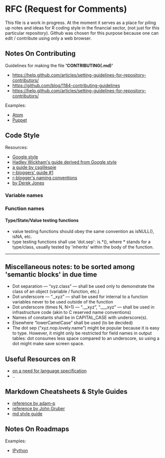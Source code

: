 # RFC (Request for Comments)
This file is a work in progress. At the moment it serves as a place for piling up notes and ideas for R coding style in the financial sector, (not just for this particular repository). Github was chosen for this purpose because one can edit / contribute using only a web browser.

## Notes On Contributing

Guidelines for making the file **'CONTRIBUTING(.md)'**  
* https://help.github.com/articles/setting-guidelines-for-repository-contributors/
* https://github.com/blog/1184-contributing-guidelines
* https://help.github.com/articles/setting-guidelines-for-repository-contributors/

Examples:
* [Atom](https://github.com/atom/atom/blob/master/CONTRIBUTING.md)
* [Puppet](https://raw.githubusercontent.com/puppetlabs/puppet/master/CONTRIBUTING.md)

## Code Style

Resources:
* [Google style](https://google.github.io/styleguide/Rguide.xml)  
* [Hadley Wickham's guide derived from Google style](http://adv-r.had.co.nz/Style.html)  
* [a guide by csgillespie](https://csgillespie.wordpress.com/2010/11/23/r-style-guide/)
* [r-bloggers' guide #1](http://www.r-bloggers.com/google-r-style-guide/)
* [r-blogger's naming conventions](http://www.r-bloggers.com/consistent-naming-conventions-in-r/)
* [by Derek Jones](http://www.r-bloggers.com/the-most-worthwhile-r-coding-guidelines-i-know/)

### Variable names

### Function names

#### Type/State/Value testing functions
* value testing functions should obey the same convention as isNULL(), isNA, etc.
* type testing functions shall use 'dot.sep': is.*(), where * stands for a type/class, usually tested by 'inherits' within the body of the function.

----------------------------------------------------------------------
## Miscellaneous notes: to be sorted among 'semantic blocks' in due time
* Dot separation — “xyz.class” — shall be used only to demonstrate the class of an object (variable / function, etc.)  
* Dot underscore — “._xyz” — shall be used for internal to a function variables never to be used outside of the function  
* Dot underscore (times N, N>1) — “.__xyz”,  “.___xyz” — shall be used in infrastructure code (akin to C reserved name conventions)  
* Names of constants shall be in CAPITAL_CASE with underscore(s).  
* Elsewhere “lowerCamelCase” shall be used (to be decided)  
* The dot sep (“xyz.nop.lovely.name”) might be popular because it is easy to type. However, it might only be restricted for field names in output tables: dot consumes less space compared to an underscore, so using a dot might make save screen space.

## Useful Resources on R
* [on a need for language specification](http://www.r-bloggers.com/an-academic-programming-language-paper-about-r/)  
* ..

## Markdown Cheatsheets & Style Guides
* [reference by adam-p](https://github.com/adam-p/markdown-here/wiki/Markdown-Cheatsheet)  
* [reference by John Gruber](https://daringfireball.net/projects/markdown/syntax)  
* [md style guide](http://www.cirosantilli.com/markdown-style-guide/)

## Notes On Roadmaps
Examples:  
* [IPython](https://github.com/ipython/ipython/wiki/Roadmap:-IPython)  
 

